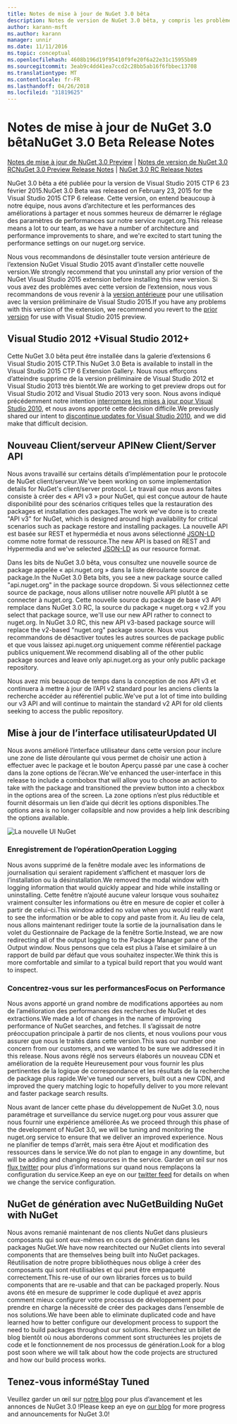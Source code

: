 ```yaml
---
title: Notes de mise à jour de NuGet 3.0 bêta
description: Notes de version de NuGet 3.0 bêta, y compris les problèmes connus, les correctifs de bogues, les fonctionnalités ajoutées et dcr.
author: karann-msft
ms.author: karann
manager: unnir
ms.date: 11/11/2016
ms.topic: conceptual
ms.openlocfilehash: 4608b196d19f95410f9fe20f6a22e31c15955b89
ms.sourcegitcommit: 3eab9c4dd41ea7ccd2c28bb5ab16f6fbbec13708
ms.translationtype: MT
ms.contentlocale: fr-FR
ms.lasthandoff: 04/26/2018
ms.locfileid: "31819625"
---
```

# <a name="nuget-30-beta-release-notes"></a><span data-ttu-id="a3f5a-103">Notes de mise à jour de NuGet 3.0 bêta</span><span class="sxs-lookup"><span data-stu-id="a3f5a-103">NuGet 3.0 Beta Release Notes</span></span>

<span data-ttu-id="a3f5a-104">[Notes de mise à jour de NuGet 3.0 Preview](../release-notes/nuget-3.0-preview.md) | [Notes de version de NuGet 3.0 RC](../release-notes/nuget-3.0-rc.md)</span><span class="sxs-lookup"><span data-stu-id="a3f5a-104">[NuGet 3.0 Preview Release Notes](../release-notes/nuget-3.0-preview.md) | [NuGet 3.0 RC Release Notes](../release-notes/nuget-3.0-rc.md)</span></span>

<span data-ttu-id="a3f5a-105">NuGet 3.0 bêta a été publiée pour la version de Visual Studio 2015 CTP 6 23 février 2015.</span><span class="sxs-lookup"><span data-stu-id="a3f5a-105">NuGet 3.0 Beta was released on February 23, 2015 for the Visual Studio 2015 CTP 6 release.</span></span> <span data-ttu-id="a3f5a-106">Cette version, on entend beaucoup à notre équipe, nous avons d’architecture et les performances des améliorations à partager et nous sommes heureux de démarrer le réglage des paramètres de performances sur notre service nuget.org.</span><span class="sxs-lookup"><span data-stu-id="a3f5a-106">This release means a lot to our team, as we have a number of architecture and performance improvements to share, and we're excited to start tuning the performance settings on our nuget.org service.</span></span>

<span data-ttu-id="a3f5a-107">Nous vous recommandons de désinstaller toute version antérieure de l’extension NuGet Visual Studio 2015 avant d’installer cette nouvelle version.</span><span class="sxs-lookup"><span data-stu-id="a3f5a-107">We strongly recommend that you uninstall any prior version of the NuGet Visual Studio 2015 extension before installing this new version.</span></span>  <span data-ttu-id="a3f5a-108">Si vous avez des problèmes avec cette version de l’extension, nous vous recommandons de vous revenir à la [version antérieure](http://nuget.codeplex.com/downloads/get/909582) pour une utilisation avec la version préliminaire de Visual Studio 2015.</span><span class="sxs-lookup"><span data-stu-id="a3f5a-108">If you have any problems with this version of the extension, we recommend you revert to the [prior version](http://nuget.codeplex.com/downloads/get/909582) for use with Visual Studio 2015 preview.</span></span>

## <a name="visual-studio-2012"></a><span data-ttu-id="a3f5a-109">Visual Studio 2012 +</span><span class="sxs-lookup"><span data-stu-id="a3f5a-109">Visual Studio 2012+</span></span>

<span data-ttu-id="a3f5a-110">Cette NuGet 3.0 bêta peut être installée dans la galerie d’extensions 6 Visual Studio 2015 CTP.</span><span class="sxs-lookup"><span data-stu-id="a3f5a-110">This NuGet 3.0 Beta is available to install in the Visual Studio 2015 CTP 6 Extension Gallery.</span></span> <span data-ttu-id="a3f5a-111">Nous nous efforçons d’atteindre supprime de la version préliminaire de Visual Studio 2012 et Visual Studio 2013 très bientôt.</span><span class="sxs-lookup"><span data-stu-id="a3f5a-111">We are working to get preview drops out for Visual Studio 2012 and Visual Studio 2013 very soon.</span></span> <span data-ttu-id="a3f5a-112">Nous avons indiqué précédemment notre intention [interrompre les mises à jour pour Visual Studio 2010](http://blog.nuget.org/20141002/visual-studio-2010.html), et nous avons apporté cette décision difficile.</span><span class="sxs-lookup"><span data-stu-id="a3f5a-112">We previously shared our intent to [discontinue updates for Visual Studio 2010](http://blog.nuget.org/20141002/visual-studio-2010.html), and we did make that difficult decision.</span></span>

## <a name="new-clientserver-api"></a><span data-ttu-id="a3f5a-113">Nouveau Client/serveur API</span><span class="sxs-lookup"><span data-stu-id="a3f5a-113">New Client/Server API</span></span>

<span data-ttu-id="a3f5a-114">Nous avons travaillé sur certains détails d’implémentation pour le protocole de NuGet client/serveur.</span><span class="sxs-lookup"><span data-stu-id="a3f5a-114">We've been working on some implementation details for NuGet's client/server protocol.</span></span> <span data-ttu-id="a3f5a-115">Le travail que nous avons faites consiste à créer des « API v3 » pour NuGet, qui est conçue autour de haute disponibilité pour des scénarios critiques telles que la restauration des packages et installation des packages.</span><span class="sxs-lookup"><span data-stu-id="a3f5a-115">The work we've done is to create "API v3" for NuGet, which is designed around high availability for critical scenarios such as package restore and installing packages.</span></span> <span data-ttu-id="a3f5a-116">La nouvelle API est basée sur REST et hypermédia et nous avons sélectionné [JSON-LD](http://json-ld.org) comme notre format de ressource.</span><span class="sxs-lookup"><span data-stu-id="a3f5a-116">The new API is based on REST and Hypermedia and we've selected [JSON-LD](http://json-ld.org) as our resource format.</span></span>

<span data-ttu-id="a3f5a-117">Dans les bits de NuGet 3.0 bêta, vous consultez une nouvelle source de package appelée « api.nuget.org » dans la liste déroulante source de package.</span><span class="sxs-lookup"><span data-stu-id="a3f5a-117">In the NuGet 3.0 Beta bits, you see a new package source called "api.nuget.org" in the package source dropdown.</span></span>   <span data-ttu-id="a3f5a-118">Si vous sélectionnez cette source de package, nous allons utiliser notre nouvelle API plutôt à se connecter à nuget.org. Cette nouvelle source du package de base v3 API remplace dans NuGet 3.0 RC, la source du package « nuget.org « v2.</span><span class="sxs-lookup"><span data-stu-id="a3f5a-118">If you select that package source, we'll use our new API rather to connect to nuget.org. In NuGet 3.0 RC, this new API v3-based package source will replace the v2-based "nuget.org" package source.</span></span>  <span data-ttu-id="a3f5a-119">Nous vous recommandons de désactiver toutes les autres sources de package public et que vous laissez api.nuget.org uniquement comme référentiel package publics uniquement.</span><span class="sxs-lookup"><span data-stu-id="a3f5a-119">We recommend disabling all of the other public package sources and leave only api.nuget.org as your only public package repository.</span></span>

<span data-ttu-id="a3f5a-120">Nous avez mis beaucoup de temps dans la conception de nos API v3 et continuera à mettre à jour de l’API v2 standard pour les anciens clients la recherche accéder au référentiel public.</span><span class="sxs-lookup"><span data-stu-id="a3f5a-120">We've put a lot of time into building our v3 API and will continue to maintain the standard v2 API for old clients seeking to access the public repository.</span></span>

## <a name="updated-ui"></a><span data-ttu-id="a3f5a-121">Mise à jour de l’interface utilisateur</span><span class="sxs-lookup"><span data-stu-id="a3f5a-121">Updated UI</span></span>

<span data-ttu-id="a3f5a-122">Nous avons amélioré l’interface utilisateur dans cette version pour inclure une zone de liste déroulante qui vous permet de choisir une action à effectuer avec le package et le bouton Aperçu passé par une case à cocher dans la zone options de l’écran.</span><span class="sxs-lookup"><span data-stu-id="a3f5a-122">We've enhanced the user-interface in this release to include a combobox that will allow you to choose an action to take with the package and transitioned the preview button into a checkbox in the options area of the screen.</span></span>  <span data-ttu-id="a3f5a-123">La zone options n’est plus réductible et fournit désormais un lien d’aide qui décrit les options disponibles.</span><span class="sxs-lookup"><span data-stu-id="a3f5a-123">The options area is no longer collapsible and now provides a help link describing the options available.</span></span>

![La nouvelle UI NuGet](./media/NuGet-3.0-Beta/updated-ui.png)


### <a name="operation-logging"></a><span data-ttu-id="a3f5a-125">Enregistrement de l’opération</span><span class="sxs-lookup"><span data-stu-id="a3f5a-125">Operation Logging</span></span>

<span data-ttu-id="a3f5a-126">Nous avons supprimé de la fenêtre modale avec les informations de journalisation qui seraient rapidement s’affichent et masquer lors de l’installation ou la désinstallation.</span><span class="sxs-lookup"><span data-stu-id="a3f5a-126">We removed the modal window with logging information that would quickly appear and hide while installing or uninstalling.</span></span>  <span data-ttu-id="a3f5a-127">Cette fenêtre n’ajouté aucune valeur lorsque vous souhaitez vraiment consulter les informations ou être en mesure de copier et coller à partir de celui-ci.</span><span class="sxs-lookup"><span data-stu-id="a3f5a-127">This window added no value when you would really want to see the information or be able to copy and paste from it.</span></span>  <span data-ttu-id="a3f5a-128">Au lieu de cela, nous allons maintenant rediriger toute la sortie de la journalisation dans le volet du Gestionnaire de Package de la fenêtre Sortie.</span><span class="sxs-lookup"><span data-stu-id="a3f5a-128">Instead, we are now redirecting all of the output logging to the Package Manager pane of the Output window.</span></span>  <span data-ttu-id="a3f5a-129">Nous pensons que cela est plus à l’aise et similaire à un rapport de build par défaut que vous souhaitez inspecter.</span><span class="sxs-lookup"><span data-stu-id="a3f5a-129">We think this is more comfortable and similar to a typical build report that you would want to inspect.</span></span>


### <a name="focus-on-performance"></a><span data-ttu-id="a3f5a-130">Concentrez-vous sur les performances</span><span class="sxs-lookup"><span data-stu-id="a3f5a-130">Focus on Performance</span></span>

<span data-ttu-id="a3f5a-131">Nous avons apporté un grand nombre de modifications apportées au nom de l’amélioration des performances des recherches de NuGet et des extractions.</span><span class="sxs-lookup"><span data-stu-id="a3f5a-131">We made a lot of changes in the name of improving performance of NuGet searches, and fetches.</span></span>  <span data-ttu-id="a3f5a-132">Il s’agissait de notre préoccupation principale à partir de nos clients, et nous voulions pour vous assurer que nous le traités dans cette version.</span><span class="sxs-lookup"><span data-stu-id="a3f5a-132">This was our number one concern from our customers, and we wanted to be sure we addressed it in this release.</span></span>  <span data-ttu-id="a3f5a-133">Nous avons réglé nos serveurs élaborés un nouveau CDN et amélioration de la requête Heureusement pour vous fournir les plus pertinentes de la logique de correspondance et les résultats de la recherche de package plus rapide.</span><span class="sxs-lookup"><span data-stu-id="a3f5a-133">We've tuned our servers, built out a new CDN, and improved the query matching logic to hopefully deliver to you more relevant and faster package search results.</span></span>

<span data-ttu-id="a3f5a-134">Nous avant de lancer cette phase du développement de NuGet 3.0, nous paramétrage et surveillance du service nuget.org pour vous assurer que nous fournir une expérience améliorée.</span><span class="sxs-lookup"><span data-stu-id="a3f5a-134">As we proceed through this phase of the development of NuGet 3.0, we will be tuning and monitoring the nuget.org service to ensure that we deliver an improved experience.</span></span>  <span data-ttu-id="a3f5a-135">Nous ne planifier de temps d’arrêt, mais sera être Ajout et modification des ressources dans le service.</span><span class="sxs-lookup"><span data-stu-id="a3f5a-135">We do not plan to engage in any downtime, but will be adding and changing resources in the service.</span></span>  <span data-ttu-id="a3f5a-136">Garder un œil sur nos [flux twitter](http://twitter.com/nuget) pour plus d’informations sur quand nous remplaçons la configuration du service.</span><span class="sxs-lookup"><span data-stu-id="a3f5a-136">Keep an eye on our [twitter feed](http://twitter.com/nuget) for details on when we change the service configuration.</span></span>

## <a name="building-nuget-with-nuget"></a><span data-ttu-id="a3f5a-137">NuGet de génération avec NuGet</span><span class="sxs-lookup"><span data-stu-id="a3f5a-137">Building NuGet with NuGet</span></span>

<span data-ttu-id="a3f5a-138">Nous avons remanié maintenant de nos clients NuGet dans plusieurs composants qui sont eux-mêmes en cours de génération dans les packages NuGet.</span><span class="sxs-lookup"><span data-stu-id="a3f5a-138">We have now rearchitected our NuGet clients into several components that are themselves being built into NuGet packages.</span></span> <span data-ttu-id="a3f5a-139">Réutilisation de notre propre bibliothèques nous oblige à créer des composants qui sont réutilisables et qui peut être empaqueté correctement.</span><span class="sxs-lookup"><span data-stu-id="a3f5a-139">This re-use of our own libraries forces us to build components that are re-usable and that can be packaged properly.</span></span>  <span data-ttu-id="a3f5a-140">Nous avons été en mesure de supprimer le code dupliqué et avez appris comment mieux configurer votre processus de développement pour prendre en charge la nécessité de créer des packages dans l’ensemble de nos solutions.</span><span class="sxs-lookup"><span data-stu-id="a3f5a-140">We have been able to eliminate duplicated code and have learned how to better configure our development process to support the need to build packages throughout our solutions.</span></span>  <span data-ttu-id="a3f5a-141">Recherchez un billet de blog bientôt où nous aborderons comment sont structurées les projets de code et le fonctionnement de nos processus de génération.</span><span class="sxs-lookup"><span data-stu-id="a3f5a-141">Look for a blog post soon where we will talk about how the code projects are structured and how our build process works.</span></span>

## <a name="stay-tuned"></a><span data-ttu-id="a3f5a-142">Tenez-vous informé</span><span class="sxs-lookup"><span data-stu-id="a3f5a-142">Stay Tuned</span></span>

<span data-ttu-id="a3f5a-143">Veuillez garder un œil sur [notre blog](http://blog.nuget.org) pour plus d’avancement et les annonces de NuGet 3.0 !</span><span class="sxs-lookup"><span data-stu-id="a3f5a-143">Please keep an eye on [our blog](http://blog.nuget.org) for more progress and announcements for NuGet 3.0!</span></span>
